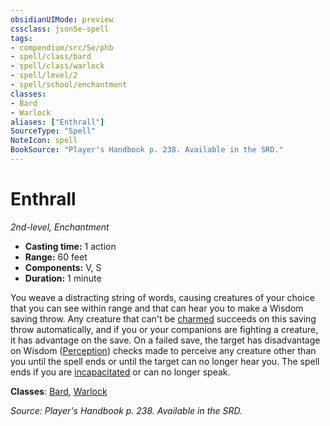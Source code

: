 ```yaml
---
obsidianUIMode: preview
cssclass: json5e-spell
tags:
- compendium/src/5e/phb
- spell/class/bard
- spell/class/warlock
- spell/level/2
- spell/school/enchantment
classes:
- Bard
- Warlock
aliases: ["Enthrall"]
SourceType: "Spell"
NoteIcon: spell
BookSource: "Player's Handbook p. 238. Available in the SRD."
---
```

# Enthrall
*2nd-level, Enchantment*  

- **Casting time:** 1 action
- **Range:** 60 feet
- **Components:** V, S
- **Duration:** 1 minute

You weave a distracting string of words, causing creatures of your choice that you can see within range and that can hear you to make a Wisdom saving throw. Any creature that can't be [charmed](/2-Mechanics/CLI/rules/conditions.md#charmed) succeeds on this saving throw automatically, and if you or your companions are fighting a creature, it has advantage on the save. On a failed save, the target has disadvantage on Wisdom ([Perception](/2-Mechanics/CLI/rules/skills.md#Perception)) checks made to perceive any creature other than you until the spell ends or until the target can no longer hear you. The spell ends if you are [incapacitated](/2-Mechanics/CLI/rules/conditions.md#incapacitated) or can no longer speak.

**Classes**: [Bard](/2-Mechanics/CLI/classes/bard.md), [Warlock](/2-Mechanics/CLI/classes/warlock.md)

*Source: Player's Handbook p. 238. Available in the SRD.*